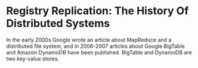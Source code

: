Registry Replication: The History Of Distributed Systems
========================================================

In the early 2000s Google wrote an article about MapReduce and a distributed file system, and in 2006-2007
articles about Google BigTable and Amazon DynamoDB have been published. BigTable and DynamoDB are two key-value stores.
